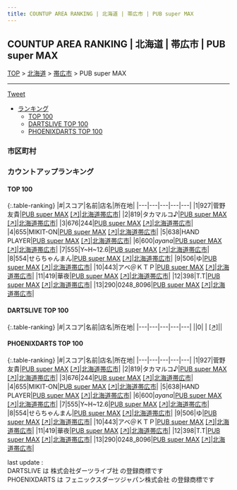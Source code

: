 ```yaml
---
title: COUNTUP AREA RANKING | 北海道 | 帯広市 | PUB super MAX
---
```

## COUNTUP AREA RANKING | 北海道 | 帯広市 | PUB super MAX

[TOP](/darts/rank/) > [北海道](/darts/rank/北海道/) > [帯広市](/darts/rank/北海道/帯広市/) > PUB super MAX

___

<a href="https://twitter.com/share?ref_src=twsrc%5Etfw" data-text="COUNTUP AREA RANKING | 北海道帯広市PUB super MAX" class="twitter-share-button" data-hashtags="DARTSLIVE,PHOENIXDARTS,darts,ダーツ" data-show-count="false">Tweet</a>

* [ランキング](#カウントアップランキング)
    * [TOP 100](#top-100)
    * [DARTSLIVE TOP 100](#dartslive-top-100)
    * [PHOENIXDARTS TOP 100](#phoenixdarts-top-100)

### 市区町村

<ul>

</ul>

### カウントアップランキング

#### TOP 100



{:.table-ranking}
|#|スコア|名前|店名|所在地|
|---|---|---|---|---|
|1|927|<span class="rank-name-pd"><span class="pro-icon-pd"></span>菅野 友貴</span>|<a href="/darts/rank/shops/7337.html">PUB super MAX</a> <a href="https://vs.phoenixdarts.com/jp/shop/shopDetailInfo/s_7337?s_seq=7337">[↗]</a>|<a href="/darts/rank/北海道/帯広市">北海道帯広市</a>|
|2|819|<span class="rank-name-pd">タカマルコ♪</span>|<a href="/darts/rank/shops/7337.html">PUB super MAX</a> <a href="https://vs.phoenixdarts.com/jp/shop/shopDetailInfo/s_7337?s_seq=7337">[↗]</a>|<a href="/darts/rank/北海道/帯広市">北海道帯広市</a>|
|3|676|<span class="rank-name-pd">244</span>|<a href="/darts/rank/shops/7337.html">PUB super MAX</a> <a href="https://vs.phoenixdarts.com/jp/shop/shopDetailInfo/s_7337?s_seq=7337">[↗]</a>|<a href="/darts/rank/北海道/帯広市">北海道帯広市</a>|
|4|655|<span class="rank-name-pd">MIKIT-ON</span>|<a href="/darts/rank/shops/7337.html">PUB super MAX</a> <a href="https://vs.phoenixdarts.com/jp/shop/shopDetailInfo/s_7337?s_seq=7337">[↗]</a>|<a href="/darts/rank/北海道/帯広市">北海道帯広市</a>|
|5|638|<span class="rank-name-pd">HAND PLAYER</span>|<a href="/darts/rank/shops/7337.html">PUB super MAX</a> <a href="https://vs.phoenixdarts.com/jp/shop/shopDetailInfo/s_7337?s_seq=7337">[↗]</a>|<a href="/darts/rank/北海道/帯広市">北海道帯広市</a>|
|6|600|<span class="rank-name-pd">*ayana*</span>|<a href="/darts/rank/shops/7337.html">PUB super MAX</a> <a href="https://vs.phoenixdarts.com/jp/shop/shopDetailInfo/s_7337?s_seq=7337">[↗]</a>|<a href="/darts/rank/北海道/帯広市">北海道帯広市</a>|
|7|555|<span class="rank-name-pd">Y~H~12.6</span>|<a href="/darts/rank/shops/7337.html">PUB super MAX</a> <a href="https://vs.phoenixdarts.com/jp/shop/shopDetailInfo/s_7337?s_seq=7337">[↗]</a>|<a href="/darts/rank/北海道/帯広市">北海道帯広市</a>|
|8|554|<span class="rank-name-pd">せらちゃんまん</span>|<a href="/darts/rank/shops/7337.html">PUB super MAX</a> <a href="https://vs.phoenixdarts.com/jp/shop/shopDetailInfo/s_7337?s_seq=7337">[↗]</a>|<a href="/darts/rank/北海道/帯広市">北海道帯広市</a>|
|9|506|<span class="rank-name-pd">ゆ</span>|<a href="/darts/rank/shops/7337.html">PUB super MAX</a> <a href="https://vs.phoenixdarts.com/jp/shop/shopDetailInfo/s_7337?s_seq=7337">[↗]</a>|<a href="/darts/rank/北海道/帯広市">北海道帯広市</a>|
|10|443|<span class="rank-name-pd">アベ＠ＫＴＰ</span>|<a href="/darts/rank/shops/7337.html">PUB super MAX</a> <a href="https://vs.phoenixdarts.com/jp/shop/shopDetailInfo/s_7337?s_seq=7337">[↗]</a>|<a href="/darts/rank/北海道/帯広市">北海道帯広市</a>|
|11|419|<span class="rank-name-pd">華夜</span>|<a href="/darts/rank/shops/7337.html">PUB super MAX</a> <a href="https://vs.phoenixdarts.com/jp/shop/shopDetailInfo/s_7337?s_seq=7337">[↗]</a>|<a href="/darts/rank/北海道/帯広市">北海道帯広市</a>|
|12|398|<span class="rank-name-pd">T.T</span>|<a href="/darts/rank/shops/7337.html">PUB super MAX</a> <a href="https://vs.phoenixdarts.com/jp/shop/shopDetailInfo/s_7337?s_seq=7337">[↗]</a>|<a href="/darts/rank/北海道/帯広市">北海道帯広市</a>|
|13|290|<span class="rank-name-pd">0248_8096</span>|<a href="/darts/rank/shops/7337.html">PUB super MAX</a> <a href="https://vs.phoenixdarts.com/jp/shop/shopDetailInfo/s_7337?s_seq=7337">[↗]</a>|<a href="/darts/rank/北海道/帯広市">北海道帯広市</a>|


#### DARTSLIVE TOP 100



{:.table-ranking}
|#|スコア|名前|店名|所在地|
|---|---|---|---|---|
||0|<span class="rank-name-dl"> </span>|<a href="/darts/rank/shops/.html"></a> <a href="">[↗]</a>|<a href="/darts/rank//"></a>|


#### PHOENIXDARTS TOP 100



{:.table-ranking}
|#|スコア|名前|店名|所在地|
|---|---|---|---|---|
|1|927|<span class="rank-name-pd"><span class="pro-icon-pd"></span>菅野 友貴</span>|<a href="/darts/rank/shops/7337.html">PUB super MAX</a> <a href="https://vs.phoenixdarts.com/jp/shop/shopDetailInfo/s_7337?s_seq=7337">[↗]</a>|<a href="/darts/rank/北海道/帯広市">北海道帯広市</a>|
|2|819|<span class="rank-name-pd">タカマルコ♪</span>|<a href="/darts/rank/shops/7337.html">PUB super MAX</a> <a href="https://vs.phoenixdarts.com/jp/shop/shopDetailInfo/s_7337?s_seq=7337">[↗]</a>|<a href="/darts/rank/北海道/帯広市">北海道帯広市</a>|
|3|676|<span class="rank-name-pd">244</span>|<a href="/darts/rank/shops/7337.html">PUB super MAX</a> <a href="https://vs.phoenixdarts.com/jp/shop/shopDetailInfo/s_7337?s_seq=7337">[↗]</a>|<a href="/darts/rank/北海道/帯広市">北海道帯広市</a>|
|4|655|<span class="rank-name-pd">MIKIT-ON</span>|<a href="/darts/rank/shops/7337.html">PUB super MAX</a> <a href="https://vs.phoenixdarts.com/jp/shop/shopDetailInfo/s_7337?s_seq=7337">[↗]</a>|<a href="/darts/rank/北海道/帯広市">北海道帯広市</a>|
|5|638|<span class="rank-name-pd">HAND PLAYER</span>|<a href="/darts/rank/shops/7337.html">PUB super MAX</a> <a href="https://vs.phoenixdarts.com/jp/shop/shopDetailInfo/s_7337?s_seq=7337">[↗]</a>|<a href="/darts/rank/北海道/帯広市">北海道帯広市</a>|
|6|600|<span class="rank-name-pd">*ayana*</span>|<a href="/darts/rank/shops/7337.html">PUB super MAX</a> <a href="https://vs.phoenixdarts.com/jp/shop/shopDetailInfo/s_7337?s_seq=7337">[↗]</a>|<a href="/darts/rank/北海道/帯広市">北海道帯広市</a>|
|7|555|<span class="rank-name-pd">Y~H~12.6</span>|<a href="/darts/rank/shops/7337.html">PUB super MAX</a> <a href="https://vs.phoenixdarts.com/jp/shop/shopDetailInfo/s_7337?s_seq=7337">[↗]</a>|<a href="/darts/rank/北海道/帯広市">北海道帯広市</a>|
|8|554|<span class="rank-name-pd">せらちゃんまん</span>|<a href="/darts/rank/shops/7337.html">PUB super MAX</a> <a href="https://vs.phoenixdarts.com/jp/shop/shopDetailInfo/s_7337?s_seq=7337">[↗]</a>|<a href="/darts/rank/北海道/帯広市">北海道帯広市</a>|
|9|506|<span class="rank-name-pd">ゆ</span>|<a href="/darts/rank/shops/7337.html">PUB super MAX</a> <a href="https://vs.phoenixdarts.com/jp/shop/shopDetailInfo/s_7337?s_seq=7337">[↗]</a>|<a href="/darts/rank/北海道/帯広市">北海道帯広市</a>|
|10|443|<span class="rank-name-pd">アベ＠ＫＴＰ</span>|<a href="/darts/rank/shops/7337.html">PUB super MAX</a> <a href="https://vs.phoenixdarts.com/jp/shop/shopDetailInfo/s_7337?s_seq=7337">[↗]</a>|<a href="/darts/rank/北海道/帯広市">北海道帯広市</a>|
|11|419|<span class="rank-name-pd">華夜</span>|<a href="/darts/rank/shops/7337.html">PUB super MAX</a> <a href="https://vs.phoenixdarts.com/jp/shop/shopDetailInfo/s_7337?s_seq=7337">[↗]</a>|<a href="/darts/rank/北海道/帯広市">北海道帯広市</a>|
|12|398|<span class="rank-name-pd">T.T</span>|<a href="/darts/rank/shops/7337.html">PUB super MAX</a> <a href="https://vs.phoenixdarts.com/jp/shop/shopDetailInfo/s_7337?s_seq=7337">[↗]</a>|<a href="/darts/rank/北海道/帯広市">北海道帯広市</a>|
|13|290|<span class="rank-name-pd">0248_8096</span>|<a href="/darts/rank/shops/7337.html">PUB super MAX</a> <a href="https://vs.phoenixdarts.com/jp/shop/shopDetailInfo/s_7337?s_seq=7337">[↗]</a>|<a href="/darts/rank/北海道/帯広市">北海道帯広市</a>|


<div class="footer border-top border-gray-light mt-5 pt-3 text-right text-gray">
    last update : <span style="font-weight: italic" id="foot_last_modified"></span><br />
    DARTSLIVE は 株式会社ダーツライブ社 の登録商標です<br />
    PHOENIXDARTS は フェニックスダーツジャパン株式会社 の登録商標です<br />
</div>

<script src="https://cdnjs.cloudflare.com/ajax/libs/jquery.tablesorter/2.31.3/js/jquery.tablesorter.min.js" integrity="sha512-qzgd5cYSZcosqpzpn7zF2ZId8f/8CHmFKZ8j7mU4OUXTNRd5g+ZHBPsgKEwoqxCtdQvExE5LprwwPAgoicguNg==" crossorigin="anonymous" referrerpolicy="no-referrer"></script>
<link rel="stylesheet" href="https://cdnjs.cloudflare.com/ajax/libs/jquery.tablesorter/2.31.3/css/theme.default.min.css" integrity="sha512-wghhOJkjQX0Lh3NSWvNKeZ0ZpNn+SPVXX1Qyc9OCaogADktxrBiBdKGDoqVUOyhStvMBmJQ8ZdMHiR3wuEq8+w==" crossorigin="anonymous" referrerpolicy="no-referrer" />
<script>
$(function() {
    $(".table-ranking").tablesorter({sortList:[[0, 0]]});
    $("#foot_last_modified").text(formatDate(new Date(document.lastModified), 'yyyy-MM-dd HH:mm:ss'));
});
</script>

<script async src="https://platform.twitter.com/widgets.js" charset="utf-8"></script>